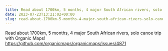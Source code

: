 ```yaml
---
title: Read about 1700km, 5 months, 4 major South African rivers, solo canoe trip with Organic Maps
date: 2023-07-23T13:21:02+00:00
slug: read-about-1700km-5-months-4-major-south-african-rivers-solo-canoe-trip-with-organic-maps
---
```


Read about 1700km, 5 months, 4 major South African rivers, solo canoe trip with Organic Maps!
<https://github.com/organicmaps/organicmaps/issues/4871>
